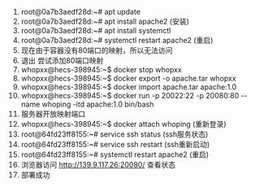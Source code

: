 1. root@0a7b3aedf28d:~# apt update
2. root@0a7b3aedf28d:~# apt install apache2 (安装)
3. root@0a7b3aedf28d:~# apt install systemctl 
4. root@0a7b3aedf28d:~# systemctl restart apache2 (重启)
5. 现在由于容器没有80端口的映射，所以无法访问
6. 退出 尝试添加80端口映射
7. whopxx@hecs-398945:~$ docker stop whopxx
8. whopxx@hecs-398945:~$ docker export -o apache.tar whopxx
9. whopxx@hecs-398945:~$ docker import apache.tar apache:1.0
10. whopxx@hecs-398945:~$ docker run -p 20022:22 -p 20080:80 --name whoping -itd apache:1.0 bin/bash
11. 服务器开放映射端口
12. whopxx@hecs-398945:~$ docker attach whoping (重新登录)
13. root@64fd23ff8155:~# service ssh status (ssh服务状态)
14. root@64fd23ff8155:~# service ssh restart (ssh重新启动)
15. root@64fd23ff8155:~# systemctl restart apache2 (重启)
16. 浏览器访问 http://139.9.117.26:20080/ 查看状态
17. 部署成功